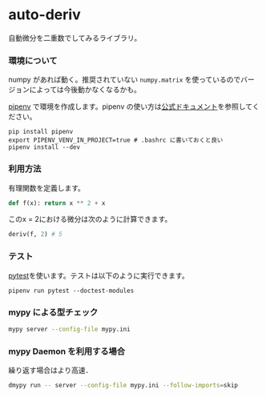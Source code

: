 # auto-deriv
自動微分を二重数でしてみるライブラリ。

<!-- ### ブランチ戦略

Githubフローです。MR先はmasterブランチです。 -->

### 環境について
numpy があれば動く。推奨されていない `numpy.matrix` を使っているのでバージョンによっては今後動かなくなるかも。

[pipenv](https://github.com/pypa/pipenv) で環境を作成します。pipenv の使い方は[公式ドキュメント](https://pipenv-ja.readthedocs.io/ja/translate-ja/)を参照してください。

```shell
pip install pipenv
export PIPENV_VENV_IN_PROJECT=true # .bashrc に書いておくと良い
pipenv install --dev
```

### 利用方法
有理関数を定義します。
```python
def f(x): return x ** 2 + x
```
このx = 2における微分は次のように計算できます。
```python
deriv(f, 2) # 5
```

### テスト

[pytest](https://docs.pytest.org/en/latest/)を使います。テストは以下のように実行できます。

```shell
pipenv run pytest --doctest-modules
```

### mypy による型チェック

```bash
mypy server --config-file mypy.ini
```

### mypy Daemon を利用する場合

繰り返す場合はより高速．

```bash
dmypy run -- server --config-file mypy.ini --follow-imports=skip
```

<!-- ### スタイルチェック

[mypy](http://www.mypy-lang.org/), [black](https://github.com/psf/black) などでテストします。`bin/lint`でまとめて実行できます。

```shell
bin/lint
``` -->
<!-- 
### リリース

マージ後、担当者は以下の手順でリリースします。

**1. setup.cfg のバージョンを更新**

`setup.cfg` 関数の引数のバージョンを更新します。

```diff
  [metadata]
  name = hoge
- version = 1.4.0
+ version = 1.5.0
```

変更をコミットし push してください。

```shell
$ git commit -m "バージョン 1.5.0" setup.cfg
$ git push
```

**2. バージョンタグの追加**

`setup` と同じバージョン番号のタグを作ってください。

```shell
$ git tag 1.5.0
$ git push --tag
```

**3. 社内PyPIへのデプロイ**

ローカルマシンで `setup.py` を実行して公開物をビルドします。

```shell
$ pipenv run python setup.py sdist
```

[twine](https://twine.readthedocs.io/en/latest/)を使って社内PyPIにデプロイします。環境変数を定義し忘れると公式PyPIに公開されるかもしれないので注意。

```shell
$ export TWINE_REPOSITORY_URL=https://packages.example.com/repository/pypi-internal/
$ export TWINE_USERNAME=ore-boku # LDAPユーザー名
$ pipenv run twine upload dist/hoge-1.5.0.tar.gz # 公開物を指定して実行
```

**4. リリース連絡**

社内Slackで連絡してください。

```
各位

hoge のバージョン 1.0.0 をリリースしました。以下の機能を追加しています：

- 機能の説明
- 機能の説明
- 機能の説明

なお、後方互換性を崩す変更は加えていません。

アップデートは、各チームごとに影響を判断した上で、以下のコマンドで行なってください。

pip install --upgrade hoge==1.0.0
``` -->
